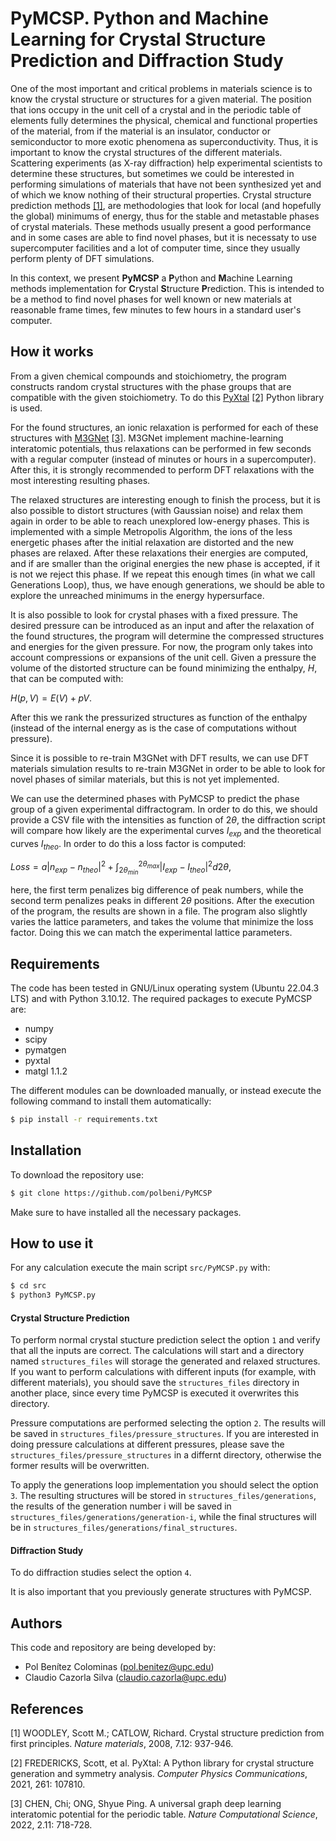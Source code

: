 # PyMCSP. Python and Machine Learning for Crystal Structure Prediction and Diffraction Study

One of the most important and critical problems in materials science is to know the crystal structure or structures for a given material. The position that ions occupy in the unit cell of a crystal and in the periodic table of elements fully determines the physical, chemical and functional properties of the material, from if the material is an insulator, conductor or semiconductor to more exotic phenomena as superconductivity. Thus, it is important to know the crystal structures of the different materials. Scattering experiments (as X-ray diffraction) help experimental scientists to determine these structures, but sometimes we could be interested in performing simulations of materials that have not been synthesized yet and of which we know nothing of their structural properties. Crystal structure prediction methods [[1]](#1), are methodologies that look for local (and hopefully the global) minimums of energy, thus for the stable and metastable phases of crystal materials. These methods usually present a good performance and in some cases are able to find novel phases, but it is necessaty to use supercomputer facilities and a lot of computer time, since they usually perform plenty of DFT simulations.

In this context, we present **PyMCSP** a **P**ython and **M**achine Learning methods implementation for **C**rystal **S**tructure **P**rediction. This is intended to be a method to find novel phases for well known or new materials at reasonable frame times, few minutes to few hours in a standard user's computer.

## How it works

From a given chemical compounds and stoichiometry, the program constructs random crystal structures with the phase groups that are compatible with the given stoichiometry. To do this [PyXtal](https://github.com/qzhu2017/PyXtal) [[2]](#2) Python library is used.

For the found structures, an ionic relaxation is performed for each of these structures with [M3GNet](https://github.com/materialsvirtuallab/m3gnet) [[3]](#3). M3GNet implement machine-learning interatomic potentials, thus relaxations can be performed in few seconds with a regular computer (instead of minutes or hours in a supercomputer). After this, it is strongly recommended to perform DFT relaxations with the most interesting resulting phases.

The relaxed structures are interesting enough to finish the process, but it is also possible to distort structures (with Gaussian noise) and relax them again in order to be able to reach unexplored low-energy phases. This is implemented with a simple Metropolis Algorithm, the ions of the less energetic phases after the initial relaxation are distorted and the new phases are relaxed. After these relaxations their energies are computed, and if are smaller than the original energies the new phase is accepted, if it is not we reject this phase. If we repeat this enough times (in what we call Generations Loop), thus, we have enough generations, we should be able to explore the unreached minimums in the energy hypersurface. 

It is also possible to look for crystal phases with a fixed pressure. The desired pressure can be introduced as an input and after the relaxation of the found structures, the program will determine the compressed structures and energies for the given pressure. For now, the program only takes into account compressions or expansions of the unit cell. Given a pressure the volume of the distorted structure can be found minimizing the enthalpy, $H$, that can be computed with:

$H(p,V)=E(V)+pV.$

After this we rank the pressurized structures as function of the enthalpy (instead of the internal energy as is the case of computations without pressure).


Since it is possible to re-train M3GNet with DFT results, we can use DFT materials simulation results to re-train M3GNet in order to be able to look for novel phases of similar materials, but this is not yet implemented.

We can use the determined phases with PyMCSP to predict the phase group of a given experimental diffractogram. In order to do this, we should provide a CSV file with the intensities as function of $2\theta$, the diffraction script will compare how likely are the experimental curves $I_{exp}$ and the theoretical curves $I_{theo}$. In order to do this a loss factor is computed:

$Loss=a\left|n_{exp} - n_{theo} \right|^{2} + \int_{2\theta_{min}}^{2\theta_{max}}\left| I_{exp} -I_{theo} \right|^{2}d2\theta,$

here, the first term penalizes big difference of peak numbers, while the second term penalizes peaks in different $2\theta$ positions. After the execution of the program, the results are shown in a file. The program also slightly varies the lattice parameters, and takes the volume that minimize the loss factor. Doing this we can match the experimental lattice parameters.

## Requirements

The code has been tested in GNU/Linux operating system (Ubuntu 22.04.3 LTS) and with Python 3.10.12. The required packages to execute PyMCSP are: 
- numpy
- scipy
- pymatgen
- pyxtal
- matgl 1.1.2

The different modules can be downloaded manually, or instead execute the following command to install them automatically:
```bash
$ pip install -r requirements.txt
```

## Installation

To download the repository use:

```bash
$ git clone https://github.com/polbeni/PyMCSP
```

Make sure to have installed all the necessary packages.

## How to use it

For any calculation execute the main script `src/PyMCSP.py` with:

```bash
$ cd src
$ python3 PyMCSP.py
```

#### Crystal Structure Prediction

To perform normal crystal stucture prediction select the option `1` and verify that all the inputs are correct. The calculations will start and a directory named `structures_files` will storage the generated and relaxed structures. If you want to perform calculations with different inputs (for example, with different materials), you should save the `structures_files` directory in another place, since every time PyMCSP is executed it overwrites this directory.

Pressure computations are performed selecting the option `2`. The results will be saved in `structures_files/pressure_structures`. If you are interested in doing pressure calculations at different pressures, please save the `structures_files/pressure_structures` in a differnt directory, otherwise the former results will be overwritten.

To apply the generations loop implementation you should select the option `3`. The resulting structures will be stored in `structures_files/generations`, the results of the generation number i will be saved in `structures_files/generations/generation-i`, while the final structures will be in `structures_files/generations/final_structures`.

#### Diffraction Study

To do diffraction studies select the option `4`. 


It is also important that you previously generate structures with PyMCSP.

## Authors

This code and repository are being developed by:
- Pol Benítez Colominas (pol.benitez@upc.edu)
- Claudio Cazorla Silva (claudio.cazorla@upc.edu)

## References

<a id="1">[1]</a> 
WOODLEY, Scott M.; CATLOW, Richard. Crystal structure prediction from first principles. <em>Nature materials</em>, 2008, 7.12: 937-946.

<a id="2">[2]</a> 
FREDERICKS, Scott, et al. PyXtal: A Python library for crystal structure generation and symmetry analysis. <em>Computer Physics Communications</em>, 2021, 261: 107810.

<a id="3">[3]</a> 
CHEN, Chi; ONG, Shyue Ping. A universal graph deep learning interatomic potential for the periodic table. <em>Nature Computational Science</em>, 2022, 2.11: 718-728.


